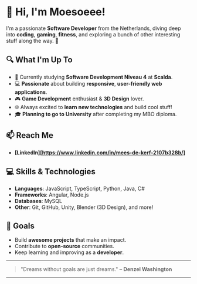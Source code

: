 # 👋 Hi, I'm **Moesoeee**!

I'm a passionate **Software Developer** from the Netherlands, diving deep into **coding**, **gaming**, **fitness**, and exploring a bunch of other interesting stuff along the way. 🚀

## 🔍 What I'm Up To

- 🌱 Currently studying **Software Development Niveau 4** at **Scalda**.
- 💻 **Passionate** about building **responsive**, **user-friendly web applications**.
- 🎮 **Game Development** enthusiast & **3D Design** lover.
- 🌐 Always excited to **learn new technologies** and build cool stuff!
- 🎓 **Planning to go to University** after completing my MBO diploma.

## 📫 Reach Me

- **[LinkedIn][https://www.linkedin.com/in/mees-de-kerf-2107b328b/]**  

## 💻 Skills & Technologies

- **Languages**: JavaScript, TypeScript, Python, Java, C#
- **Frameworks**: Angular, Node.js 
- **Databases**:  MySQL
- **Other**: Git, GitHub, Unity, Blender (3D Design), and more!

## 🎯 Goals

- Build **awesome projects** that make an impact.
- Contribute to **open-source** communities.
- Keep learning and improving as a **developer**.

---

> "Dreams without goals are just dreams." – **Denzel Washington**

---


